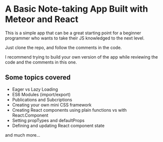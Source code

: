 # A Basic Note-taking App Built with Meteor and React

This is a simple app that can be a great starting point for a beginner programmer who wants to take their JS knowledged to the next level.

Just clone the repo, and follow the comments in the code.

I recommend trying to build your own version of the app while reviewing the code and the comments in this one.

## Some topics covered
- Eager vs Lazy Loading
- ES6 Modules (import/export)
- Publications and Subcriptions
- Creating your own mini CSS framework
- Creating React components using plain functions vs with React.Component
- Setting propTypes and defaultProps
- Defining and updating React component state

and much more...
